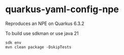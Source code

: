 # quarkus-yaml-config-npe

Reproduces an NPE on Quarkus 6.3.2

To build use sdkman or use java 21

```shell
sdk env
mvn clean package -DskipTests
```